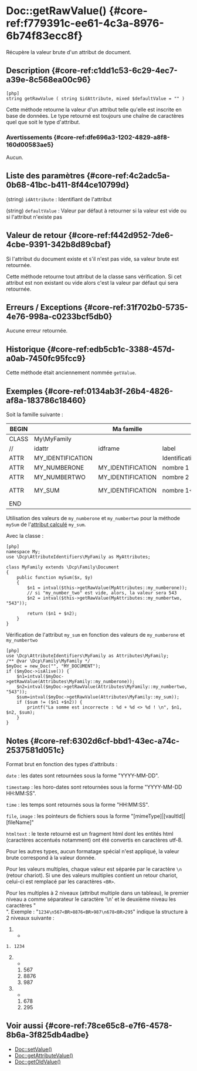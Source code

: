# Doc::getRawValue() {#core-ref:f779391c-ee61-4c3a-8976-6b74f83ecc8f}

<div class="short-description">
Récupère la valeur brute d'un attribut de document.
</div>

## Description {#core-ref:c1dd1c53-6c29-4ec7-a39e-8c568ea00c96}

    [php]
    string getRawValue ( string $idAttribute, mixed $defaultValue = "" )

Cette méthode retourne la valeur d'un attribut telle qu'elle est inscrite en
base de données. Le type retourné est toujours une chaîne de caractères quel que
soit le type d'attribut.

### Avertissements {#core-ref:dfe696a3-1202-4829-a8f8-160d00583ae5}

Aucun.

## Liste des paramètres {#core-ref:4c2adc5a-0b68-41bc-b411-8f44ce10799d}

(string) `idAttribute`
:   Identifiant de l'attribut

(string) `defaultValue`
:   Valeur par défaut à retourner si la valeur est vide ou si l'attribut
    n'existe pas

## Valeur de retour {#core-ref:f442d952-7de6-4cbe-9391-342b8d89cbaf}

Si l'attribut du document existe et s'il n'est pas vide, sa valeur brute est
retournée.

Cette méthode retourne tout attribut de la classe sans vérification. Si cet
attribut est non existant ou vide alors c'est la valeur par défaut qui sera
retournée.

## Erreurs / Exceptions {#core-ref:31f702b0-5735-4e76-998a-c0233bcf5db0}

Aucune erreur retournée.

## Historique {#core-ref:edb5cb1c-3388-457d-a0ab-7450fc95fcc9}

Cette méthode était anciennement nommée `getValue`.

## Exemples {#core-ref:0134ab3f-26b4-4826-af8a-183786c18460}

Soit la famille suivante :

| BEGIN |                   | Ma famille        |                 |     | MYFAMILY |       |     |     |   |                                     |     |
| ----- | ----------------- | ----------------- | --------------- | --- | -------- | ----- | --- | --- | - | ----------------------------------- | --- |
| CLASS | My\MyFamily       |                   |                 |     |          |       |     |     |   |                                     |     |
| //    | idattr            | idframe           | label           | T   | A        | type  | ord | vis | … | phpfunc                             |     |
| ATTR  | MY_IDENTIFICATION |                   | Identification  | N   | N        | frame | 10  | W   |   |                                     |     |
| ATTR  | MY_NUMBERONE      | MY_IDENTIFICATION | nombre 1        | Y   | N        | int   | 20  | W   |   |                                     |     |
| ATTR  | MY_NUMBERTWO      | MY_IDENTIFICATION | nombre 2        | N   | N        | int   | 30  | W   |   |                                     |     |
| ATTR  | MY_SUM            | MY_IDENTIFICATION | nombre 1&plus;2 | N   | N        | int   | 30  | R   |   | ::mySum(MY_NUMBERONE, MY_NUMBERTWO) |     |
| END   |                   |                   |                 |     |          |       |     |     |   |                                     |     |

Utilisation des valeurs de `my_numberone` et `my_numbertwo` pour la méthode
`mySum` de l'[attribut calculé][computeattr] `my_sum`.

Avec la classe :

    [php]
    namespace My;
    use \Dcp\AttributeIdentifiers\MyFamily as MyAttributes;
    
    class MyFamily extends \Dcp\Family\Document
    {
        public function mySum($x, $y)
        {
            $n1 = intval($this->getRawValue(MyAttributes::my_numberone));
            // si "my_number_two" est vide, alors, la valeur sera 543
            $n2 = intval($this->getRawValue(MyAttributes::my_numbertwo, "543"));

            return ($n1 + $n2);
        }
    }


Vérification de l'attribut `my_sum` en fonction des valeurs de `my_numberone` et
`my_numbertwo` 

    [php]
    use \Dcp\AttributeIdentifiers\MyFamily as Attributes\MyFamily;
    /** @var \Dcp\Family\MyFamily */
    $myDoc = new_Doc("", "MY_DOCUMENT");
    if ($myDoc->isAlive()) {
        $n1=intval($myDoc->getRawValue(Attributes\MyFamily::my_numberone));
        $n2=intval($myDoc->getRawValue(Attributes\MyFamily::my_numbertwo, "543"));
        $sum=intval($myDoc->getRawValue(Attributes\MyFamily::my_sum));
        if ($sum != ($n1 +$n2)) {
            printf("La somme est incorrecte : %d + %d <> %d ! \n", $n1, $n2, $sum);
        }
    }

## Notes {#core-ref:6302d6cf-bbd1-43ec-a74c-2537581d051c}

Format brut en fonction des types d'attributs :

`date` 
:   les dates sont retournées sous la forme "YYYY-MM-DD".

`timestamp` 
:   les horo-dates sont retournées sous la forme "YYYY-MM-DD HH:MM:SS".

`time`
:   les temps sont retournés sous la forme "HH:MM:SS".

`file`, `image`
:   les pointeurs de fichiers sous la forme "[mimeType]|[vaultId]|[fileName]"

`htmltext` 
:   le texte retourné est un fragment html dont les entités html
    (caractères accentués notamment) ont été convertis en caractères utf-8.

Pour les autres types, aucun formatage spécial n'est appliqué, la valeur brute
correspond à la valeur donnée.

Pour les valeurs multiples, chaque valeur est séparée par le caractère `\n`
(retour chariot). Si une des valeurs multiples contient un retour chariot,
celui-ci est remplacé par les caractères `<BR>`.

Pour les multiples à 2 niveaux (attribut multiple dans un tableau), le premier
niveau a comme séparateur le caractère '\n' et le deuxième niveau les caractères
"<BR>".
Exemple : "`1234\n567<BR>8876<BR>987\n678<BR>295`"
indique la structure à 2 niveaux suivante :

1.   -
    1. 1234
2.  -
    1. 567
    1. 8876
    1. 987
1.  -
    1. 678
    1. 295 



## Voir aussi {#core-ref:78ce65c8-e7f6-4578-8b6a-3f825db4adbe}

*   [Doc::setValue()][docsetvalue]
*   [Doc::getAttributeValue()][docgetattrvalue]
*   [Doc::getOldValue()][docgetoldvalue]

<!-- links -->
[docgetattrvalue]:  #core-ref:e4a8d6ff-7229-4105-81c4-94773ac24dfd
[docgetrawvalue]:   #core-ref:f779391c-ee61-4c3a-8976-6b74f83ecc8f
[docgetoldvalue]:   #core-ref:dccf7c64-8f4f-4c4a-8d0d-79b21b924848
[docsetvalue]:      #core-ref:febc397f-e629-4d47-955d-27cab8f4ed2f
[computeattr]:      #core-ref:4565cab9-73c8-4eee-bfa7-218ffbd4b687
